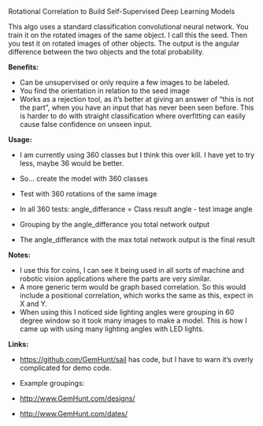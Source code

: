 Rotational Correlation to Build Self-Supervised Deep Learning Models
 
This algo uses a standard classification convolutional neural network. You train it on the rotated images of the same object. I call this the seed. Then you test it on rotated images of other objects. The output is the angular difference between the two objects and the total probability.


**Benefits:**
* Can be unsupervised or only require a few images to be labeled. 
* You find the orientation in relation to the seed image
* Works as a rejection tool, as it’s better at giving an answer of “this is not the part”, when you have an input that has never been seen before. This is harder to do with straight classification where overfitting can easily cause false confidence on unseen input. 
 
**Usage:**
* I am currently using 360 classes but I think this over kill. I have yet to try less, maybe 36 would be better. 
 
* So... create the model with 360 classes
* Test with 360 rotations of the same image
* In all 360 tests: angle_differance = Class result angle - test image angle 
* Grouping by the angle_differance you total network output
* The angle_differance with the max total network output is the final result
 
**Notes:**
* I use this for coins, I can see it being used in all sorts of machine and robotic vision applications where the parts are very similar. 
* A more generic term would be graph based correlation. So this would include a positional correlation, which works the same as this, expect in X and Y. 
* When using this I noticed side lighting angles were grouping in 60 degree window so it took many images to make a model. This is how I came up with using many lighting angles with LED lights.
 
**Links:**
* https://github.com/GemHunt/sail has code, but I have to warn it’s overly complicated for demo code.
 
* Example groupings:
* http://www.GemHunt.com/designs/
* http://www.GemHunt.com/dates/
